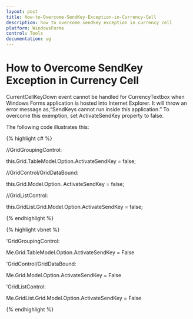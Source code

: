 ```yaml
---
layout: post
title: How-to-Overcome-SendKey-Exception-in-Currency-Cell
description: how to overcome sendkey exception in currency cell
platform: WindowsForms
control: Tools
documentation: ug
---
```


# How to Overcome SendKey Exception in Currency Cell

CurrentCellKeyDown event cannot be handled for CurrencyTextbox when Windows Forms application is hosted into Internet Explorer. It will throw an error message as,“SendKeys cannot run inside this application.” To overcome this exemption, set ActivateSendKey property to false. 

The following code illustrates this: 



{% highlight c# %}

//GridGroupingControl: 



this.Grid.TableModel.Option.ActivateSendKey = false;



//GridControl/GridDataBound:



this.Grid.Model.Option. ActivateSendKey = false;



//GridListControl:



this.GridList.Grid.Model.Option.ActivateSendKey = false;





{% endhighlight %}


{% highlight vbnet %}



'GridGroupingControl: 



Me.Grid.TableModel.Option.ActivateSendKey = False



'GridControl/GridDataBound:



Me.Grid.Model.Option.ActivateSendKey = False



'GridListControl:



Me.GridList.Grid.Model.Option.ActivateSendKey = False



{% endhighlight %}
